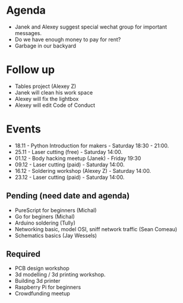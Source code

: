 # Agenda

- Janek and Alexey suggest special wechat group for important messages.
- Do we have enough money to pay for rent?
- Garbage in our backyard

# Follow up

- Tables project (Alexey Z)   
- Janek will clean his work space
- Alexey will fix the lightbox
- Alexey will edit Code of Conduct

# Events

- 18.11 - Python Introduction for makers - Saturday 18:30 - 21:00.  
- 25.11 - Laser cutting (free) - Saturday 14:00.
- 01.12 - Body hacking meetup (Janek) - Friday 19:30
- 09.12 - Laser cutting (paid) - Saturday 14:00.    
- 16.12 - Soldering workshop (Alexey Z) - Saturday 14:00.   
- 23.12 - Laser cutting (paid) - Saturday 14:00.    

## Pending (need date and agenda)

- PureScript for beginners (Michal)
- Go for beginers (Michal)   
- Arduino soldering (Tully)
- Networking basic, model OSI, sniff network traffic (Sean Comeau)   
- Schematics basics (Jay Wessels)   

## Required

- PCB design workshop 
- 3d modelling / 3d printing workshop.    
- Building 3d printer   
- Raspberry Pi for beginners   
- Crowdfunding meetup    


